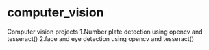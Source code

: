 # computer_vision
Computer vision projects
1.Number plate detection using opencv and tesseract()
2.face and eye detection using opencv and tesseract()
